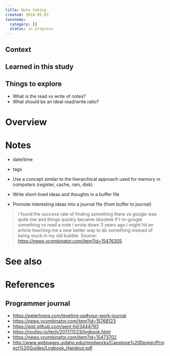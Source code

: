 ```yaml
---
title: Note taking
created: 2018-05-03
taxonomy:
  category: []
  status: in progress
---
```


## Context

## Learned in this study

## Things to explore
* What is the read vs write of notes?
* What should be an ideal read/write ratio?

# Overview

# Notes

* date/time
* tags

* Use a concept similar to the hierarchical approach used for memory in computers (register, cache, ram, disk)
* Write short-lived ideas and thoughts in a buffer file
* Promote interesting ideas into a journal file (from buffer to journal)

> I found the success rate of finding something there vs google was quite low and things quickly became obsolete
>  If I re-google something vs read a note i wrote down 3 years ago i might hit an article teaching me a new better way to do something instead of being stuck in my old bubble.
> Source: https://news.ycombinator.com/item?id=15476305

# See also

# References
## Programmer journal
* https://peterlyons.com/leveling-up#your-work-journal
* https://news.ycombinator.com/item?id=15768123
* https://gist.github.com/sent-hil/3444793
* https://routley.io/tech/2017/11/23/logbook.html
* https://news.ycombinator.com/item?id=15473702
* http://www.webpages.uidaho.edu/mindworks/Capstone%20Design/Project%20Guides/Logbook_Handout.pdf
